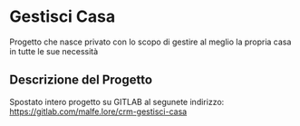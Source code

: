# Gestisci Casa
Progetto che nasce privato con lo scopo di gestire al meglio la propria casa in tutte le sue necessità

## Descrizione del Progetto
Spostato intero progetto su GITLAB al segunete indirizzo: https://gitlab.com/malfe.lore/crm-gestisci-casa

